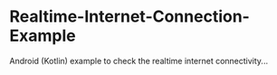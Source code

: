 # Realtime-Internet-Connection-Example
Android (Kotlin) example to check the realtime internet connectivity...
